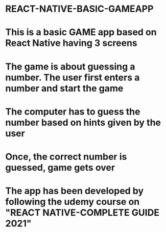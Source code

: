 # REACT-NATIVE-BASIC-GAMEAPP

# This is a basic GAME app based on React Native having 3 screens
# The game is about guessing a number. The user first enters a number and start the game
# The computer has to guess the number based on hints given by the user
# Once, the correct number is guessed, game gets over


# The app has been developed by following the udemy course on "REACT NATIVE-COMPLETE GUIDE 2021"
